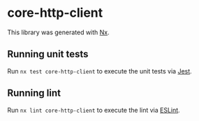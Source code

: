 # core-http-client

This library was generated with [Nx](https://nx.dev).

## Running unit tests

Run `nx test core-http-client` to execute the unit tests via [Jest](https://jestjs.io).

## Running lint

Run `nx lint core-http-client` to execute the lint via [ESLint](https://eslint.org/).
